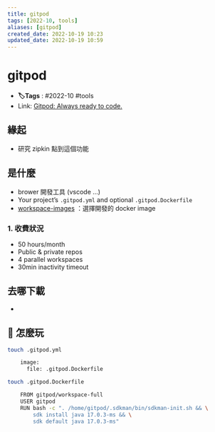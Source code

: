 ```yaml
---
title: gitpod
tags: [2022-10, tools]
aliases: [gitpod]
created_date: 2022-10-19 10:23
updated_date: 2022-10-19 10:59
---
```


# gitpod

- **🏷️Tags** :   #2022-10 #tools  
- Link: [Gitpod: Always ready to code.](https://www.gitpod.io/)

## 緣起

- 研究 zipkin 點到這個功能

## 是什麼

- brower 開發工具 (vscode ...)
- Your project’s `.gitpod.yml` and optional `.gitpod.Dockerfile`
- [workspace-images](https://github.com/gitpod-io/workspace-images)  ：選擇開發的 docker image 

### 1. 收費狀況

- 50 hours/month
- Public & private repos
- 4 parallel workspaces
- 30min inactivity timeout

## 去哪下載

- 

## 📝 怎麼玩

```bash
touch .gitpod.yml

	image:
	  file: .gitpod.Dockerfile

touch .gitpod.Dockerfile

	FROM gitpod/workspace-full
	USER gitpod
	RUN bash -c ". /home/gitpod/.sdkman/bin/sdkman-init.sh && \
	    sdk install java 17.0.3-ms && \
	    sdk default java 17.0.3-ms"




```
